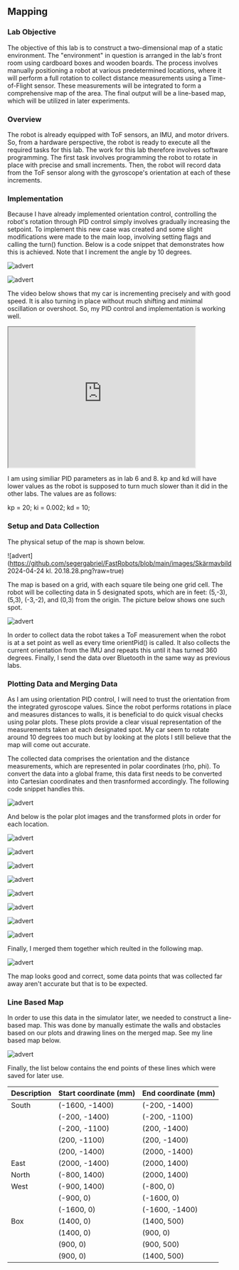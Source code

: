 ## Mapping

### Lab Objective

The objective of this lab is to construct a two-dimensional map of a static environment. The "environment" in question is arranged in the lab's front room using cardboard boxes and wooden boards. The process involves manually positioning a robot at various predetermined locations, where it will perform a full rotation to collect distance measurements using a Time-of-Flight sensor. These measurements will be integrated to form a comprehensive map of the area. The final output will be a line-based map, which will be utilized in later experiments. 

### Overview 

The robot is already equipped with ToF sensors, an IMU, and motor drivers. So, from a hardware perspective, the robot is ready to execute all the required tasks for this lab. The work for this lab therefore involves software programming. The first task involves programming the robot to rotate in place with precise and small increments. Then, the robot will  record data from the ToF sensor along with the gyroscope's orientation at each of these increments. 

### Implementation

Because I have already implemented orientation control, controlling the robot's rotation through PID control simply involves gradually increasing the setpoint. To implement this new case was created and some slight modifications were made to the main loop, involving setting flags and calling the turn() function. Below is a code snippet that demonstrates how this is achieved. Note that I increment the angle by 10 degrees. 

![advert](https://github.com/segergabriel/FastRobots/blob/main/images/9case.png?raw=true)

![advert](https://github.com/segergabriel/FastRobots/blob/main/images/9turn.png?raw=true)

The video below shows that my car is incrementing precisely and with good speed. It is also turning in place without much shifting and minimal oscillation or overshoot. So, my PID control and implementation is working well.

<iframe width="420" height="315"
src="https://www.youtube.com/embed/5bDaBuJj22E">
</iframe>

I am using similiar PID parameters as in lab 6 and 8. kp and kd will have lower values as the robot is supposed to turn much slower than it did in the other labs. The values are as follows:

kp = 20;
ki = 0.002;
kd = 10;

### Setup and Data Collection

The physical setup of the map is shown below.

![advert](https://github.com/segergabriel/FastRobots/blob/main/images/Skärmavbild 2024-04-24 kl. 20.18.28.png?raw=true)

The map is based on a grid, with each square tile being one grid cell. The robot will be collecting data in 5 designated spots, which are in feet: (5,-3), (5,3), (-3,-2), and (0,3) from the origin. The picture below shows one such spot.

![advert](https://github.com/segergabriel/FastRobots/blob/main/images/9spot.png?raw=true)

In order to collect data the robot takes a ToF measurement when the robot is at a set point as well as every time orientPid() is called. It also collects the current orientation from the IMU and repeats this until it has turned 360 degrees. Finally, I send the data over Bluetooth in the same way as previous labs. 

### Plotting Data and Merging Data

As I am using orientation PID control, I will need to trust the orientation from the integrated gyroscope values. Since the robot performs rotations in place and measures distances to walls, it is beneficial to do quick visual checks using polar plots. These plots provide a clear visual representation of the measurements taken at each designated spot. My car seem to rotate around 10 degrees too much but by looking at the plots I still believe that the map will come out accurate.  

The collected data comprises the orientation and the distance measurements, which are represented in polar coordinates (rho, phi). To convert the data into a global frame, this data first needs to be converted into Cartesian coordinates and then trasnformed accordingly. The following code snippet handles this.

![advert](https://github.com/segergabriel/FastRobots/blob/main/images/9trans.png?raw=true)

And below is the polar plot images and the transformed plots in order for each location.

![advert](https://github.com/segergabriel/FastRobots/blob/main/images/9polar1.png?raw=true)

![advert](https://github.com/segergabriel/FastRobots/blob/main/images/9trans1.png?raw=true)

![advert](https://github.com/segergabriel/FastRobots/blob/main/images/9polar2.png?raw=true)

![advert](https://github.com/segergabriel/FastRobots/blob/main/images/9trans2.png?raw=true)

![advert](https://github.com/segergabriel/FastRobots/blob/main/images/9trans3.png?raw=true)

![advert](https://github.com/segergabriel/FastRobots/blob/main/images/9trans4.png?raw=true)

![advert](https://github.com/segergabriel/FastRobots/blob/main/images/9polar5.png?raw=true)

![advert](https://github.com/segergabriel/FastRobots/blob/main/images/9trans5.png?raw=true)

Finally, I merged them together which reulted in the following map. 

![advert](https://github.com/segergabriel/FastRobots/blob/main/images/9map.png?raw=true)

The map looks good and correct, some data points that was collected far away aren't accurate but that is to be expected. 

### Line Based Map

In order to use this data in the simulator later, we needed to construct a line-based map. This was done by manually estimate the walls and obstacles based on our plots and drawing lines on the merged map. See my line based map below.

![advert](https://github.com/segergabriel/FastRobots/blob/main/images/9linemap.png?raw=true)

Finally, the list below contains the end points of these lines which were saved for later use.

| Description | Start coordinate (mm) |End coordinate (mm)|
| --- | --- | --- |
| South | (-1600, -1400) |(-200, -1400)|
| | (-200, -1400) |(-200, -1100)|
| | (-200, -1100) | (200, -1400) |
| | (200, -1100) | (200, -1400) |
| | (200, -1400) | (2000, -1400) |
| East | (2000, -1400) | (2000, 1400) |
| North | (-800, 1400) | (2000, 1400) |
| West | (-900, 1400) | (-800, 0) |
| | (-900, 0) | (-1600, 0) |
| | (-1600, 0) | (-1600, -1400) |
| Box | (1400, 0) | (1400, 500) |
| | (1400, 0) | (900, 0) |
| | (900, 0) | (900, 500) |
| | (900, 0) | (1400, 500) |




